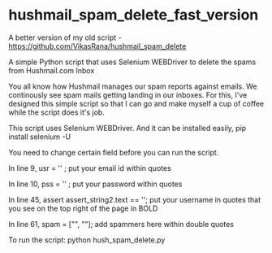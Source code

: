 # hushmail_spam_delete_fast_version
A better version of my old script - https://github.com/VikasRana/hushmail_spam_delete

A simple Python script that uses Selenium WEBDriver to delete the spams from Hushmail.com Inbox

You all know how Hushmail manages our spam reports against emails. We continously see spam mails getting landing in our inboxes. For this, I've designed this simple script so that I can go and make myself a cup of coffee while the script does it's job.

This script uses Selenium WEBDriver. And it can be installed easily, pip install selenium -U

You need to change certain field before you can run the script.

In line 9, usr = '' ; put your email id within quotes

In line 10, pss = '' ; put your password within quotes

In line 45, assert assert_string2.text == ''; put your username in quotes that you see on the top right of the page in BOLD

In line 61, spam = ["", ""]; add spammers here within double quotes

To run the script: python hush_spam_delete.py
